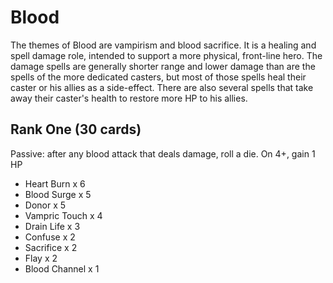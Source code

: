 # Blood

The themes of Blood are vampirism and blood sacrifice. It is a healing
and spell damage role, intended to support a more physical, front-line
hero. The damage spells are generally shorter range and lower damage
than are the spells of the more dedicated casters, but most of those
spells heal their caster or his allies as a side-effect. There are also
several spells that take away their caster's health to restore more HP
to his allies.

## Rank One (30 cards)

Passive: after any blood attack that deals damage, roll a die. On 4+, gain 1 HP

- Heart Burn x 6
- Blood Surge x 5
- Donor x 5
- Vampric Touch x 4
- Drain Life x 3
- Confuse x 2
- Sacrifice x 2
- Flay x 2
- Blood Channel x 1
